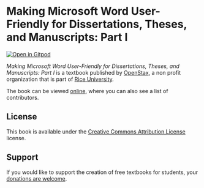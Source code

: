 # Making Microsoft Word User-Friendly for Dissertations, Theses, and Manuscripts: Part I

[![Open in Gitpod](https://gitpod.io/button/open-in-gitpod.svg)](https://gitpod.io/from-referrer/)

_Making Microsoft Word User-Friendly for Dissertations, Theses, and Manuscripts: Part I_ is a textbook published by [OpenStax](https://openstax.org/), a non profit organization that is part of [Rice University](https://www.rice.edu/).

The book can be viewed [online](https://github.com/cnx-user-books/cnxbook-using-microsoft-word-part-i/releases/latest), where you can also see a list of contributors.

## License
This book is available under the [Creative Commons Attribution License](./LICENSE) license.

## Support
If you would like to support the creation of free textbooks for students, your [donations are welcome](https://riceconnect.rice.edu/donation/support-openstax-banner).
